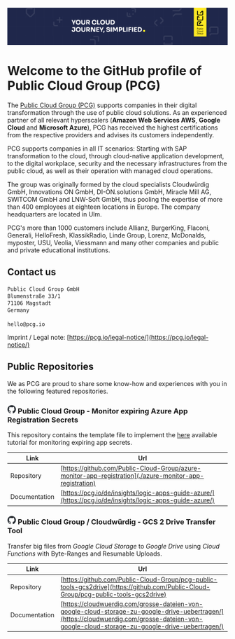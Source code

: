 ![Header Image](https://github.com/Public-Cloud-Group/.github/raw/main/profile/img/logo.png)
# Welcome to the GitHub profile of Public Cloud Group (PCG)
The [Public Cloud Group (PCG)](https://pcg.io/) supports companies in their digital transformation through the use of public cloud solutions. As an experienced partner of all relevant hyperscalers (**Amazon Web Services AWS**, **Google Cloud** and **Microsoft Azure**), PCG has received the highest certifications from the respective providers and advises its customers independently. 

PCG supports companies in all IT scenarios: Starting with SAP transformation to the cloud, through cloud-native application development, to the digital workplace, security and the necessary infrastructures from the public cloud, as well as their operation with managed cloud operations. 

The group was originally formed by the cloud specialists Cloudwürdig GmbH, Innovations ON GmbH, DI-ON.solutions GmbH, Miracle Mill AG, SWITCOM GmbH and LNW-Soft GmbH, thus pooling the expertise of more than 400 employees at eighteen locations in Europe. The company headquarters are located in Ulm. 

PCG's more than 1000 customers include Allianz, BurgerKing, Flaconi, Generali, HelloFresh, KlassikRadio, Linde Group, Lorenz, McDonalds, myposter, USU, Veolia, Viessmann and many other companies and public and private educational institutions. 

## Contact us
```
Public Cloud Group GmbH 
Blumenstraße 33/1 
71106 Magstadt
Germany

hello@pcg.io 
```
Imprint / Legal note: [https://pcg.io/legal-notice/](https://pcg.io/legal-notice/)

## Public Repositories
We as PCG are proud to share some know-how and experiences with you in the following featured repositories.

### ![GitHub Logo](https://github.com/Public-Cloud-Group/.github/raw/main/profile/img/github-icon.png) Public Cloud Group - Monitor expiring Azure App Registration Secrets
This repository contains the template file to implement the [here](https://pcg.io/de/insights/logic-apps-guide-azure/) available tutorial for monitoring expiring app secrets.

| Link | Url |
|----------| ----------|
| Repository | [https://github.com/Public-Cloud-Group/azure-monitor-app-registration](./azure-monitor-app-registration) |
| Documentation | [https://pcg.io/de/insights/logic-apps-guide-azure/](https://pcg.io/de/insights/logic-apps-guide-azure/) |

### ![GitHub Logo](https://github.com/Public-Cloud-Group/.github/raw/main/profile/img/github-icon.png) Public Cloud Group / Cloudwürdig - GCS 2 Drive Transfer Tool
Transfer big files from _Google Cloud Storage_ to _Google Drive_ using _Cloud Functions_ with Byte-Ranges and Resumable Uploads.

| Link | Url |
|----------| ----------|
| Repository | [https://github.com/Public-Cloud-Group/pcg-public-tools-gcs2drive](https://github.com/Public-Cloud-Group/pcg-public-tools-gcs2drive) |
| Documentation | [https://cloudwuerdig.com/grosse-dateien-von-google-cloud-storage-zu-google-drive-uebertragen/](https://cloudwuerdig.com/grosse-dateien-von-google-cloud-storage-zu-google-drive-uebertragen/) |
